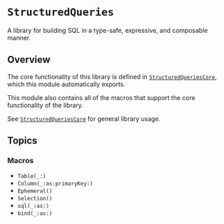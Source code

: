 # ``StructuredQueries``

A library for building SQL in a type-safe, expressive, and composable manner.

## Overview

The core functionality of this library is defined in
[`StructuredQueriesCore`](structuredqueriescore), which this module automatically exports.

This module also contains all of the macros that support the core functionality of the library.

See [`StructuredQueriesCore`](structuredqueriescore) for general library usage.

## Topics

### Macros

- ``Table(_:)``
- ``Column(_:as:primaryKey:)``
- ``Ephemeral()``
- ``Selection()``
- ``sql(_:as:)``
- ``bind(_:as:)``
